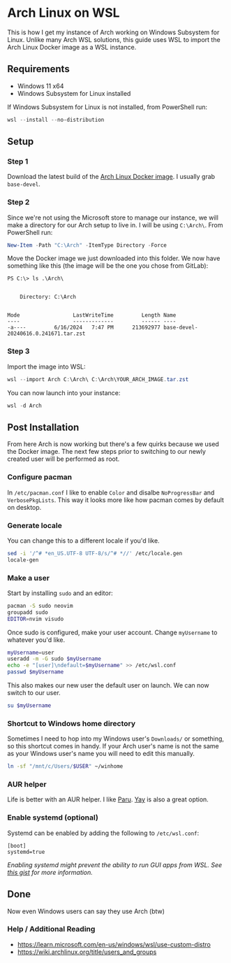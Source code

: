 # Arch Linux on WSL

This is how I get my instance of Arch working on Windows Subsystem for Linux. Unlike many Arch WSL solutions, this guide uses WSL to import the Arch Linux Docker image as a WSL instance.

## Requirements

- Windows 11 x64
- Windows Subsystem for Linux installed

If Windows Subsystem for Linux is not installed, from PowerShell run:

```powershell
wsl --install --no-distribution
```

## Setup

### Step 1

Download the latest build of the [Arch Linux Docker image](https://gitlab.archlinux.org/archlinux/archlinux-docker/-/releases). I usually grab `base-devel`.

### Step 2

Since we're not using the Microsoft store to manage our instance, we will make a directory for our Arch setup to live in. I will be using `C:\Arch\`. From PowerShell run:

```powershell
New-Item -Path "C:\Arch" -ItemType Directory -Force
```

Move the Docker image we just downloaded into this folder. We now have something like this (the image will be the one you chose from GitLab):

```
PS C:\> ls .\Arch\


    Directory: C:\Arch


Mode                 LastWriteTime         Length Name
----                 -------------         ------ ----
-a----         6/16/2024   7:47 PM      213692977 base-devel-20240616.0.241671.tar.zst
```

### Step 3

Import the image into WSL:

```powershell
wsl --import Arch C:\Arch\ C:\Arch\YOUR_ARCH_IMAGE.tar.zst
```

You can now launch into your instance:

```powershell
wsl -d Arch
```

## Post Installation

From here Arch is now working but there's a few quirks because we used the Docker image. The next few steps prior to switching to our newly created user will be performed as root.

### Configure pacman

In `/etc/pacman.conf` I like to enable `Color` and disalbe `NoProgressBar` and `VerbosePkgLists`. This way it looks more like how pacman comes by default on desktop.

### Generate locale

You can change this to a different locale if you'd like.

```bash
sed -i '/^# *en_US.UTF-8 UTF-8/s/^# *//' /etc/locale.gen
locale-gen
```

### Make a user

Start by installing `sudo` and an editor:

```bash
pacman -S sudo neovim
groupadd sudo
EDITOR=nvim visudo
```

Once sudo is configured, make your user account. Change `myUsername` to whatever you'd like.

```bash
myUsername=user
useradd -m -G sudo $myUsername
echo -e "[user]\ndefault=$myUsername" >> /etc/wsl.conf
passwd $myUsername
```

This also makes our new user the default user on launch. We can now switch to our user.

```bash
su $myUsername
```

### Shortcut to Windows home directory

Sometimes I need to hop into my Windows user's `Downloads/` or something, so this shortcut comes in handy. If your Arch user's name is not the same as your Windows user's name you will need to edit this manually.

```bash
ln -sf "/mnt/c/Users/$USER" ~/winhome
```

### AUR helper

Life is better with an AUR helper. I like [Paru](https://github.com/Morganamilo/paru). [Yay](https://github.com/Jguer/yay) is also a great option.

### Enable systemd (optional)

Systemd can be enabled by adding the following to `/etc/wsl.conf`:

```
[boot]
systemd=true
```

*Enabling systemd might prevent the ability to run GUI apps from WSL. See [this gist](https://gist.github.com/lukesnc/8ce7cbee8456e5ef73315a40c4a77eba) for more information.*

## Done

Now even Windows users can say they use Arch (btw)

### Help / Additional Reading

- <https://learn.microsoft.com/en-us/windows/wsl/use-custom-distro>
- <https://wiki.archlinux.org/title/users_and_groups>
